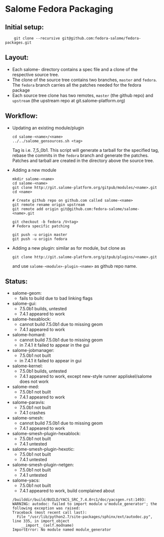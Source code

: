 Salome Fedora Packaging
=======================

Initial setup:
--------------
```
    git clone --recursive git@github.com:fedora-salome/fedora-packages.git
```

Layout:
-------

* Each salome-<name> directory contains a spec file and a clone of the
  respective source tree.
* The clone of the source tree contains two branches, `master` and `fedora`.
  The `fedora` branch carries all the patches needed for the fedora package
* Each source tree clone has two remotes, `master` (the github repo) and
  `upstream` (the upstream repo at git.salome-platform.org)

Workflow:
---------

* Updating an existing module/plugin
    ```
    cd salome-<name>/<name>
    ../../salome_gensources.sh <tag>
    ```
  Tag is i.e. 7_5_0b1. This script will generate a tarball for the specified
  tag, rebase the commits in the `fedora` branch and generate the patches.
  Patches and tarball are created in the directory above the source tree.

* Adding a new module
    ```
    mkdir salome-<name>
    cd salome-<name>
    git clone http://git.salome-platform.org/gitpub/modules/<name>.git
    cd <name>

    # Create github repo on github.com called salome-<name>
    git remote rename origin upstream
    git remote add origin git@github.com:fedora-salome/salome-<name>.git

    git checkout -b fedora /V<tag>
    # Fedora specific patching

    git push -u origin master
    git push -u origin fedora
    ```
* Adding a new plugin: similar as for module, but clone as
    ```
    git clone http://git.salome-platform.org/gitpub/plugins/<name>.git
    ```
  and use `salome-<module>-plugin-<name>` as github repo name.

Status:
-------
* salome-geom:
    - fails to build due to bad linking flags
* salome-gui:
    - 7.5.0b1 builds, untested
    - 7.4.1 appeared to work
* salome-hexablock:
    - cannot build 7.5.0b1 due to missing geom
    - 7.4.1 appeared to work
* salome-homard:
    - cannot build 7.5.0b1 due to missing geom
    - in 7.4.1 it failed to appear in the gui
* salome-jobmanager:
    - 7.5.0b1 not built
    - in 7.4.1 it failed to appear in gui
* salome-kernel:
    - 7.5.0b1 builds, untested
    - 7.4.1 appeared to work, except new-style runner appliskel/salome does not work
* salome-med:
    - 7.5.0b1 not built
    - 7.4.1 appeared to work
* salome-paravis:
    - 7.5.0b1 not built
    - 7.4.1 crashes
* salome-smesh:
    - cannot build 7.5.0b1 due to missing geom
    - 7.4.1 appeared to work
* salome-smesh-plugin-hexablock:
    - 7.5.0b1 not built
    - 7.4.1 untested
* salome-smesh-plugin-hexotic:
    - 7.5.0b1 not built
    - 7.4.1 untested
* salome-smesh-plugin-netgen:
    - 7.5.0b1 not built
    - 7.4.1 untested
* salome-yacs:
    - 7.5.0b1 not built
    - 7.4.1 appeared to work, build complained about
    ```
    /builddir/build/BUILD/YACS_SRC_7.4.0rc1/doc/yacsgen.rst:1493: WARNING: autodoc: failed to import module u'module_generator'; the following exception was raised:
    Traceback (most recent call last):
      File "/usr/lib/python2.7/site-packages/sphinx/ext/autodoc.py", line 335, in import_object
        __import__(self.modname)
    ImportError: No module named module_generator
    ```
 